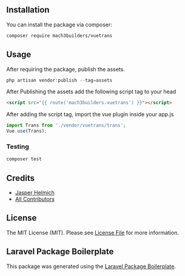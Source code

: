 ## Installation

You can install the package via composer:

```bash
composer require mach3builders/vuetrans
```

## Usage

After requiring the package, publish the assets.

``` php
php artisan vendor:publish --tag=assets
```
After Publishing the assets add the following script tag to your head

``` html
<script src="{{ route('mach3builders.vuetrans') }}"></script>
```

After adding the script tag, import the vue plugin inside your app.js

``` js
import Trans from './vendor/vuetrans/trans';
Vue.use(Trans);
```


### Testing

``` bash
composer test
```

## Credits

- [Jasper Helmich](https://github.com/mach3builders)
- [All Contributors](../../contributors)

## License

The MIT License (MIT). Please see [License File](LICENSE.md) for more information.

## Laravel Package Boilerplate

This package was generated using the [Laravel Package Boilerplate](https://laravelpackageboilerplate.com).
